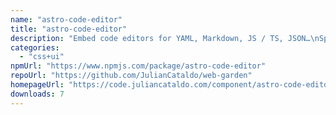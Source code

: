 ```yaml
---
name: "astro-code-editor"
title: "astro-code-editor"
description: "Embed code editors for YAML, Markdown, JS / TS, JSON…\nSpecifically tailored for each language.\nPowered by the Monaco Editor and helpers."
categories:
  - "css+ui"
npmUrl: "https://www.npmjs.com/package/astro-code-editor"
repoUrl: "https://github.com/JulianCataldo/web-garden"
homepageUrl: "https://code.juliancataldo.com/component/astro-code-editor"
downloads: 7
---
```

